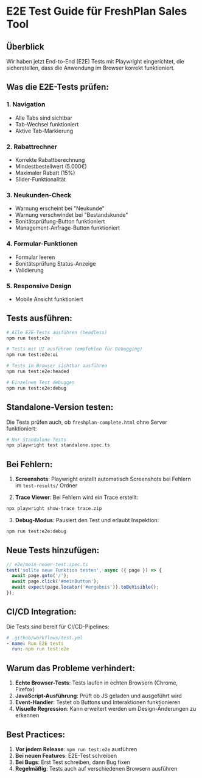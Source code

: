 # E2E Test Guide für FreshPlan Sales Tool

## Überblick

Wir haben jetzt End-to-End (E2E) Tests mit Playwright eingerichtet, die sicherstellen, dass die Anwendung im Browser korrekt funktioniert.

## Was die E2E-Tests prüfen:

### 1. **Navigation**
- Alle Tabs sind sichtbar
- Tab-Wechsel funktioniert
- Aktive Tab-Markierung

### 2. **Rabattrechner**
- Korrekte Rabattberechnung
- Mindestbestellwert (5.000€)
- Maximaler Rabatt (15%)
- Slider-Funktionalität

### 3. **Neukunden-Check**
- Warnung erscheint bei "Neukunde"
- Warnung verschwindet bei "Bestandskunde"
- Bonitätsprüfung-Button funktioniert
- Management-Anfrage-Button funktioniert

### 4. **Formular-Funktionen**
- Formular leeren
- Bonitätsprüfung Status-Anzeige
- Validierung

### 5. **Responsive Design**
- Mobile Ansicht funktioniert

## Tests ausführen:

```bash
# Alle E2E-Tests ausführen (headless)
npm run test:e2e

# Tests mit UI ausführen (empfohlen für Debugging)
npm run test:e2e:ui

# Tests im Browser sichtbar ausführen
npm run test:e2e:headed

# Einzelnen Test debuggen
npm run test:e2e:debug
```

## Standalone-Version testen:

Die Tests prüfen auch, ob `freshplan-complete.html` ohne Server funktioniert:

```bash
# Nur Standalone-Tests
npx playwright test standalone.spec.ts
```

## Bei Fehlern:

1. **Screenshots**: Playwright erstellt automatisch Screenshots bei Fehlern im `test-results/` Ordner

2. **Trace Viewer**: Bei Fehlern wird ein Trace erstellt:
```bash
npx playwright show-trace trace.zip
```

3. **Debug-Modus**: Pausiert den Test und erlaubt Inspektion:
```bash
npm run test:e2e:debug
```

## Neue Tests hinzufügen:

```typescript
// e2e/mein-neuer-test.spec.ts
test('sollte neue Funktion testen', async ({ page }) => {
  await page.goto('/');
  await page.click('#meinButton');
  await expect(page.locator('#ergebnis')).toBeVisible();
});
```

## CI/CD Integration:

Die Tests sind bereit für CI/CD-Pipelines:

```yaml
# .github/workflows/test.yml
- name: Run E2E tests
  run: npm run test:e2e
```

## Warum das Probleme verhindert:

1. **Echte Browser-Tests**: Tests laufen in echten Browsern (Chrome, Firefox)
2. **JavaScript-Ausführung**: Prüft ob JS geladen und ausgeführt wird
3. **Event-Handler**: Testet ob Buttons und Interaktionen funktionieren
4. **Visuelle Regression**: Kann erweitert werden um Design-Änderungen zu erkennen

## Best Practices:

1. **Vor jedem Release**: `npm run test:e2e` ausführen
2. **Bei neuen Features**: E2E-Test schreiben
3. **Bei Bugs**: Erst Test schreiben, dann Bug fixen
4. **Regelmäßig**: Tests auch auf verschiedenen Browsern ausführen